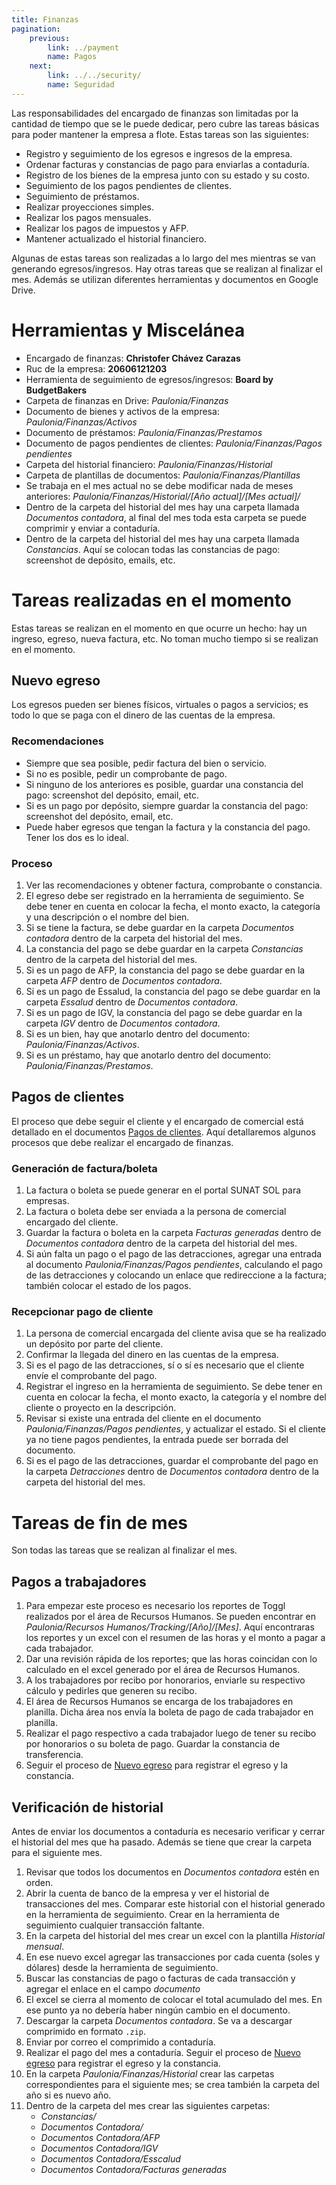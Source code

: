 ```yaml
---
title: Finanzas
pagination:
    previous:
        link: ../payment
        name: Pagos
    next:
        link: ../../security/
        name: Seguridad
---
```


Las responsabilidades del encargado de finanzas son limitadas por la cantidad de tiempo que se le puede dedicar, pero cubre las tareas básicas para poder mantener la empresa a flote. Estas tareas son las siguientes:

- Registro y seguimiento de los egresos e ingresos de la empresa.
- Ordenar facturas y constancias de pago para enviarlas a contaduría.
- Registro de los bienes de la empresa junto con su estado y su costo.
- Seguimiento de los pagos pendientes de clientes.
- Seguimiento de préstamos.
- Realizar proyecciones simples.
- Realizar los pagos mensuales.
- Realizar los pagos de impuestos y AFP.
- Mantener actualizado el historial financiero.

Algunas de estas tareas son realizadas a lo largo del mes mientras se van generando egresos/ingresos. Hay otras tareas que se realizan al finalizar el mes. Además se utilizan diferentes herramientas y documentos en Google Drive.

# Herramientas y Miscelánea

- Encargado de finanzas: **Christofer Chávez Carazas**
- Ruc de la empresa: **20606121203**
- Herramienta de seguimiento de egresos/ingresos: **Board by BudgetBakers**
- Carpeta de finanzas en Drive: *Paulonia/Finanzas*
- Documento de bienes y activos de la empresa: *Paulonia/Finanzas/Activos*
- Documento de préstamos: *Paulonia/Finanzas/Prestamos*
- Documento de pagos pendientes de clientes: *Paulonia/Finanzas/Pagos pendientes*
- Carpeta del historial financiero: *Paulonia/Finanzas/Historial*
- Carpeta de plantillas de documentos: *Paulonia/Finanzas/Plantillas*
- Se trabaja en el mes actual no se debe modificar nada de meses anteriores: *Paulonia/Finanzas/Historial/\[Año actual\]/\[Mes actual\]/*
- Dentro de la carpeta del historial del mes hay una carpeta llamada *Documentos contadora*, al final del mes toda esta carpeta se puede comprimir y enviar a contaduría.
- Dentro de la carpeta del historial del mes hay una carpeta llamada *Constancias*. Aquí se colocan todas las constancias de pago: screenshot de depósito, emails, etc.

# Tareas realizadas en el momento

Estas tareas se realizan en el momento en que ocurre un hecho: hay un ingreso, egreso, nueva factura, etc. No toman mucho tiempo si se realizan en el momento. 

## Nuevo egreso

Los egresos pueden ser bienes físicos, virtuales o pagos a servicios; es todo lo que se paga con el dinero de las cuentas de la empresa. 

### Recomendaciones

- Siempre que sea posible, pedir factura del bien o servicio.
- Si no es posible, pedir un comprobante de pago.
- Si ninguno de los anteriores es posible, guardar una constancia del pago: screenshot del depósito, email, etc.
- Si es un pago por depósito, siempre guardar la constancia del pago: screenshot del depósito, email, etc.
- Puede haber egresos que tengan la factura y la constancia del pago. Tener los dos es lo ideal.

### Proceso

1. Ver las recomendaciones y obtener factura, comprobante o constancia.
2. El egreso debe ser registrado en la herramienta de seguimiento. Se debe tener en cuenta en colocar la fecha, el monto exacto, la categoría y una descripción o el nombre del bien.
3. Si se tiene la factura, se debe guardar en la carpeta *Documentos contadora* dentro de la carpeta del historial del mes.
4. La constancia del pago se debe guardar en la carpeta *Constancias* dentro de la carpeta del historial del mes.
5. Si es un pago de AFP, la constancia del pago se debe guardar en la carpeta *AFP* dentro de *Documentos contadora*.
6. Si es un pago de Essalud, la constancia del pago se debe guardar en la carpeta *Essalud* dentro de *Documentos contadora*.
7. Si es un pago de IGV, la constancia del pago se debe guardar en la carpeta *IGV* dentro de *Documentos contadora*.
8. Si es un bien, hay que anotarlo dentro del documento: *Paulonia/Finanzas/Activos*.
9. Si es un préstamo, hay que anotarlo dentro del documento: *Paulonia/Finanzas/Prestamos*.

## Pagos de clientes

El proceso que debe seguir el cliente y el encargado de comercial está detallado en el documentos [Pagos de clientes](../payment). Aquí detallaremos algunos procesos que debe realizar el encargado de finanzas.

### Generación de factura/boleta

1. La factura o boleta se puede generar en el portal SUNAT SOL para empresas.
2. La factura o boleta debe ser enviada a la persona de comercial encargado del cliente.
3. Guardar la factura o boleta en la carpeta *Facturas generadas* dentro de *Documentos contadora* dentro de la carpeta del historial del mes.
4. Si aún falta un pago o el pago de las detracciones, agregar una entrada al documento *Paulonia/Finanzas/Pagos pendientes*, calculando el pago de las detracciones y colocando un enlace que redireccione a la factura; también colocar el estado de los pagos.

### Recepcionar pago de cliente

1. La persona de comercial encargada del cliente avisa que se ha realizado un depósito por parte del cliente.
2. Confirmar la llegada del dinero en las cuentas de la empresa.
3. Si es el pago de las detracciones, sí o sí es necesario que el cliente envíe el comprobante del pago.
4. Registrar el ingreso en la herramienta de seguimiento. Se debe tener en cuenta en colocar la fecha, el monto exacto, la categoría y el nombre del cliente o proyecto en la descripción.
5. Revisar si existe una entrada del cliente en el documento *Paulonia/Finanzas/Pagos pendientes*, y actualizar el estado. Si el cliente ya no tiene pagos pendientes, la entrada puede ser borrada del documento.
6. Si es el pago de las detracciones, guardar el comprobante del pago en la carpeta *Detracciones* dentro de *Documentos contadora* dentro de la carpeta del historial del mes.


# Tareas de fin de mes

Son todas las tareas que se realizan al finalizar el mes.

## Pagos a trabajadores

1. Para empezar este proceso es necesario los reportes de Toggl realizados por el área de Recursos Humanos. Se pueden encontrar en *Paulonia/Recursos Humanos/Tracking/\[Año\]/\[Mes\]*. Aquí encontraras los reportes y un excel con el resumen de las horas y el monto a pagar a cada trabajador.
2. Dar una revisión rápida de los reportes; que las horas coincidan con lo calculado en el excel generado por el área de Recursos Humanos.
3. A los trabajadores por recibo por honorarios, enviarle su respectivo cálculo y pedirles que generen su recibo.
4. El área de Recursos Humanos se encarga de los trabajadores en planilla. Dicha área nos envía la boleta de pago de cada trabajador en planilla.
5. Realizar el pago respectivo a cada trabajador luego de tener su recibo por honorarios o su boleta de pago. Guardar la constancia de transferencia.
6. Seguir el proceso de [Nuevo egreso](#nuevo-egreso) para registrar el egreso y la constancia.

## Verificación de historial

Antes de enviar los documentos a contaduría es necesario verificar y cerrar el historial del mes que ha pasado. Además se tiene que crear la carpeta para el siguiente mes.

1. Revisar que todos los documentos en *Documentos contadora* estén en orden.
2. Abrir la cuenta de banco de la empresa y ver el historial de transacciones del mes. Comparar este historial con el historial generado en la herramienta de seguimiento. Crear en la herramienta de seguimiento cualquier transacción faltante.
3. En la carpeta del historial del mes crear un excel con la plantilla *Historial mensual*.
4. En ese nuevo excel agregar las transacciones por cada cuenta (soles y dólares) desde la herramienta de seguimiento.
5. Buscar las constancias de pago o facturas de cada transacción y agregar el enlace en el campo *documento*
6. El excel se cierra al momento de colocar el total acumulado del mes. En ese punto ya no debería haber ningún cambio en el documento.
7. Descargar la carpeta *Documentos contadora*. Se va a descargar comprimido en formato `.zip`.
8. Enviar por correo el comprimido a contaduría.
9. Realizar el pago del mes a contaduría. Seguir el proceso de [Nuevo egreso](#nuevo-egreso) para registrar el egreso y la constancia.
10. En la carpeta *Paulonia/Finanzas/Historial* crear las carpetas correspondientes para el siguiente mes; se crea también la carpeta del año si es nuevo año.
11. Dentro de la carpeta del mes crear las siguientes carpetas:
     - *Constancias/*
     - *Documentos Contadora/*
     - *Documentos Contadora/AFP*
     - *Documentos Contadora/IGV*
     - *Documentos Contadora/Esscalud*
     - *Documentos Contadora/Facturas generadas*
